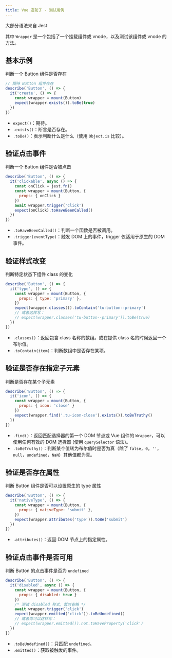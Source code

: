 ```yaml
---
title: Vue 造轮子 - 测试用例
---
```


大部分语法来自 Jest

其中 `Wrapper` 是一个包括了一个挂载组件或 vnode，以及测试该组件或 vnode 的方法。

## 基本示例

判断一个 Button 组件是否存在

```js
// 期待 Button 组件存在
describe('Button', () => {
  it('create', () => {
    const wrapper = mount(Button)
    expect(wrapper.exists()).toBe(true)
  })
})
```

- `expect()`：期待。
- `.exists()`：断言是否存在。
- `.toBe()`：表示判断什么是什么（使用 `Object.is` 比较）。

## 验证点击事件

判断一个 Button 组件是否被点击

```js
describe('Button', () => {
  it('clickable', async () => {
    const onClick = jest.fn()
    const wrapper = mount(Button, {
      props: { onClick }
    })
    await wrapper.trigger('click')
    expect(onClick).toHaveBeenCalled()
  })
})
```

- `.toHaveBeenCalled()`：判断一个函数是否被调用。
- `.trigger(eventType)`：触发 DOM 上的事件，trigger 仅适用于原生的 DOM 事件。

## 验证样式改变

判断特定状态下组件 class 的变化

```js
describe('Button', () => {
  it('type', () => {
    const wrapper = mount(Button, {
      props: { type: 'primary' },
    })
    expect(wrapper.classes()).toContain('tu-button--primary')
    // 或者这样写：
    // expect(wrapper.classes('tu-button--primary')).toBe(true)
  })
})
```

- `.classes()`：返回包含 class 名称的数组。或在提供 class 名的时候返回一个布尔值。
- `.toContain(item)`：判断数组中是否存在某项。


## 验证是否存在指定子元素

判断是否存在某个子元素

```js
describe('Button', () => {
  it('icon', () => {
    const wrapper = mount(Button, {
      props: { icon: 'close' }
    })
    expect(wrapper.find('.tu-icon-close').exists()).toBeTruthy()
  })
})
```

- `.find()`：返回匹配选择器的第一个 DOM 节点或 Vue 组件的 `Wrapper`，可以使用任何有效的 DOM 选择器 (使用 `querySelector` 语法)。
- `.toBeTruthy()`：判断某个值转为布尔值时是否为真（除了 `false`，`0`，`''`，`null`，`undefined`，`NaN`）其他值都为真。

## 验证是否存在属性

判断 Button 组件是否可以设置原生的 type 属性

```js
describe('Button', () => {
  it('nativeType', () => {
    const wrapper = mount(Button, {
      props: { nativeType: 'submit' },
    })
    expect(wrapper.attributes('type')).toBe('submit')
  })
})
```

- `.attributes()`：返回 DOM 节点上的指定属性。

## 验证点击事件是否可用

判断 Button 的点击事件是否为 `undefined`

```js
describe('Button', () => {
  it('disabled', async () => {
    const wrapper = mount(Button, {
      props: { disabled: true }
    })
    /* 测试 disabled 样式，暂时省略 */
    await wrapper.trigger('click')
    expect(wrapper.emitted('click')).toBeUndefined()
    // 或者你可以这样写：
    // expect(wrapper.emitted()).not.toHaveProperty('click')
  })
})
```

- `.toBeUndefined()`：只匹配 `undefined`。
- `.emitted()`：获取被触发的事件。
